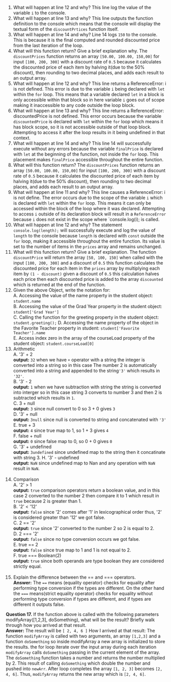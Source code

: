 1. What will happen at line 12 and why?  This line log the value of the variable `i` to the console.
2. What will happen at line 13 and why?  This line outputs the function definition to the console which means that the console will display the textual form of the `discountPrtices` function itself.
3. What will happen at line 14 and why? Line 14 logs `150` to the console. This is because it is the final computed and rounded discounted price from the last iteration of the loop.
4. What will this function return? Give a brief explanation why. The `discountPrices` function returns an array `[50.00, 100.00, 150,00]` for input `[100, 200, 300]` with a discount rate of `0.5` because it calculates the discounted price of each item by halving it(due to the 50% discount), then rounding to two decimal places, and adds each result to an output array.
5. What will happen at line 12 and why? This line returns a ReferenceError: i is not defined. This error is due to the variable `i` being declared with `let` within the `for` loop. This means that a variable declared `let` in a block is only accessible within that block so in here variable `i` goes out of scope making it inaccessible to any code outside the loop block.
6. What will happen at line 13 and why? This line returns a ReferenceError: discountedPrice is not defined. This error occurs because the variable `discountedPrice` is declared with `let` within the `for` loop which means it has block scope, so it is not accessible outside of that loop block. Attempting to access it after the loop results in it being undefined in that context.
7. What will happen at line 14 and why? This line 14 will successfully execute without any errors because the variable `finalPrice` is declared with `let` at the beginning of the function, not inside the `for` loop. This placement makes `finalPrice` accessible throughout the entire function.
8. What will this function return? The `discountPrices` function returns an array `[50.00, 100.00, 150,00]` for input `[100, 200, 300]` with a discount rate of `0.5` because it calculates the discounted price of each item by halving it(due to the 50% discount), then rounding to two decimal places, and adds each result to an output array.
9. What will happen at line 11 and why? This line causes a ReferenceError: i is not define. The error occurs due to the scope of the variable `i` which is declared with `let` within the `for` loop. This means it can only be accessed within the block of the loop where it was declared. Attempting to access `i` outside of its declaration block will result in a `ReferenceError` because `i` does not exist in the scope where `console.log(i); is called.<br>
10. What will happen at line 12 and why? The statement `console.log(length);` will successfully execute and log the value of `length` to the console because `length` is declared with `const` outside the `for` loop, making it accessible throughout the entire function. Its value is set to the number of items in the `prices` array and remains unchanged.<br>
11. What will this function return? Give a brief explanation. The function `discountPrice` will return the array `[50, 100, 150]` when called with the input `[100, 200, 300]` and a discount of `0.5` this function calculates the discounted price for each item in the `prices` array by multiplying each item by `(1 - discount)` given a discount of `0.5` this calculation halves each price then each discounted price is added to the array `discounted` which is returned at the end of the function.<br>
12. Given the above Object, write the notation for:<br>
A. Accessing the value of the name property in the student object: `student.name`<br>
B. Accessing the value of the Grad Year property in the student object: `student['Grad Year']`<br>
C. Calling the function for the greeting property in the student object: `student.greeting();`
D. Accessing the name property of the object in the Favorite Teacher property in student:  `student['Favorite Teacher'].name`<br>
E. Access index zero in the array of the courseLoad property of the student object: `student.courseLoad[0]`<br>
13. Arithmetic <br>
A. '3' + 2 <br> **output:** `32` when we have `+` operator with a string the integer is converted into a string so in this case The number 2 is automatically converted into a string and appended to the string`'3'` which results in  `'32'`.<br>
B. '3' - 2 <br> **output:** `1` when we have subtraction with string the string is converted into interger so in this case string 3 converts to number 3 and then 2 is subtracted which results in `1`.<br>
C. 3 + null <br> **output:** `3` since null convert to 0 so 3 + 0 gives `3`<br>
D. '3' + null <br> **output:** `3null` since null is converted to string and concatenated with `'3'` <br>
E. true + 3 <br> **output:** `4` since true map to 1, so 1 + 3 gives `4`<br>
F. false + null <br> **output:** `0` since false map to 0, so 0 + 0 gives `0`<br>
G. '3' + undefined <br> **output:** `3undefined` since undefined map to the string then it concatinate with string 3. 
H. '3' - undefined <br> **output:** `NaN` since undefined map to Nan and any operation with `NaN` result in `NaN`.<br><br>
14. Comparison <br>
A. '2' > 1 <br> **output:** `true` comparison operators return a boolean value, and in this case 2 converted to the number 2 then compare it to 1 which result in `true` because 2 is greater than 1.<br>
B. '2' < '12' <br> **output:** `false` since '2' comes after '1' in lexicographical order thus, '2' is considered greater than '12' we got false.<br>
C. 2 == '2' <br> **output:**  `true` since '2' converted to the number 2 so 2 is equal to 2.<br>
D. 2 === '2' <br> **output:** `false` since no type conversion occurs we got false.<br>
E. true == 2 <br> **output:**  `false` since true map to 1 and 1 is not equal to 2. <br>
F. true === Boolean(2) <br> **output:** `true` since both operands are type boolean they are considered strictly equal. <br><br>
15. Explain the difference between the == and === operators. <br> **Answer:** The `==` means (equality operator) checks for equality after performing type conversion if the types are different. On the other hand the `===` means(strict equality operator) checks for equality without performing type conversion if types are different, and if types are different it outputs false.<br>

**Question 17.** If the function above is called with the following parameters modifyArray([1,2,3], doSomething), what will be the result? Briefly walk through how you arrived at that result.<br>
**Answer:** The result will be `[ 2, 4, 6 ]` How I arrived at that result: The function `modifyArray` is called with two arguments, an array `[1,2,3]` and a function `doSomething` so inside modifyArray a new array is initialized to store the results. the for loop iterate over the input array during each iteration `modifyArray` calls `doSomething` passing in the current element of the array. The `doSomething` function takes a number and returns the number multiplied by 2. This result of calling `doSomething` which double the number and pushed into `newArr`. After loop completes the array `[1, 2, 3]` becomes `[2, 4, 6]`. Thus, `modifyArray` returns the new array which is `[2, 4, 6]`.<br>
